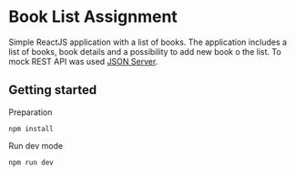 # Book List Assignment

Simple ReactJS application with a list of books. The application includes a list of books, book details and a possibility to add new book o the list. To mock REST API was used [JSON Server](https://github.com/typicode/json-server). 

## Getting started

Preparation
```
npm install
```

Run dev mode
```
npm run dev
```
